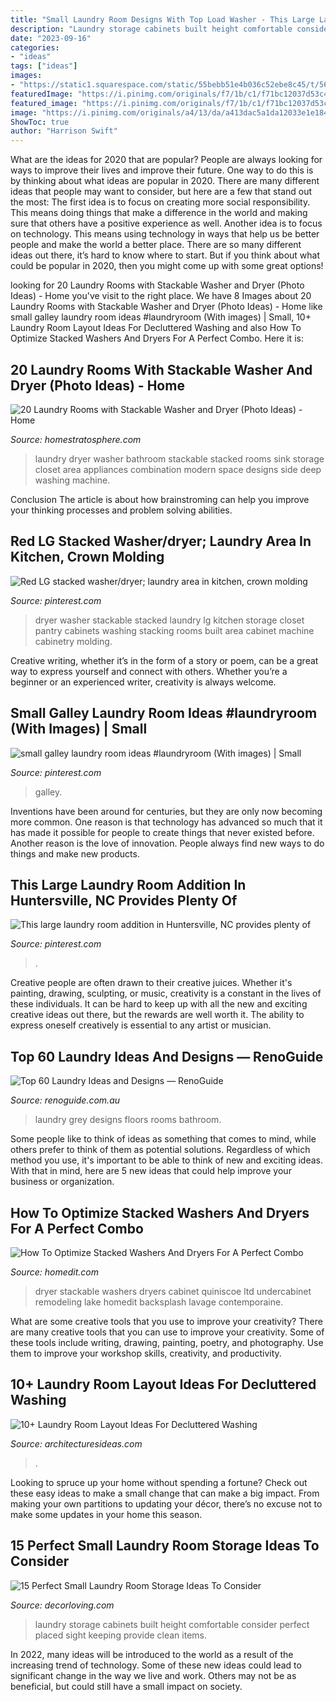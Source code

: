 ```yaml
---
title: "Small Laundry Room Designs With Top Load Washer - This Large Laundry Room Addition In Huntersville, Nc Provides Plenty Of"
description: "Laundry storage cabinets built height comfortable consider perfect placed sight keeping provide clean items"
date: "2023-09-16"
categories:
- "ideas"
tags: ["ideas"]
images:
- "https://static1.squarespace.com/static/55bebb51e4b036c52ebe8c45/t/5625b2c0e4b0374f65481cec/1461293033001/pretty+white+and+grey+laundry"
featuredImage: "https://i.pinimg.com/originals/f7/1b/c1/f71bc12037d53c47f6ec5e6298425e60.jpg"
featured_image: "https://i.pinimg.com/originals/f7/1b/c1/f71bc12037d53c47f6ec5e6298425e60.jpg"
image: "https://i.pinimg.com/originals/a4/13/da/a413dac5a1da12033e1e184a41555a1b.jpg"
ShowToc: true
author: "Harrison Swift"
---
```



What are the ideas for 2020 that are popular?
People are always looking for ways to improve their lives and improve their future. One way to do this is by thinking about what ideas are popular in 2020. There are many different ideas that people may want to consider, but here are a few that stand out the most: 
The first idea is to focus on creating more social responsibility. This means doing things that make a difference in the world and making sure that others have a positive experience as well. Another idea is to focus on technology. This means using technology in ways that help us be better people and make the world a better place. 
There are so many different ideas out there, it’s hard to know where to start. But if you think about what could be popular in 2020, then you might come up with some great options!

	

		
looking for 20 Laundry Rooms with Stackable Washer and Dryer (Photo Ideas) - Home you've visit to the right place. We have 8 Images about 20 Laundry Rooms with Stackable Washer and Dryer (Photo Ideas) - Home like small galley laundry room ideas #laundryroom (With images) | Small, 10+ Laundry Room Layout Ideas For Decluttered Washing and also How To Optimize Stacked Washers And Dryers For A Perfect Combo. Here it is:
		
    
## 20 Laundry Rooms With Stackable Washer And Dryer (Photo Ideas) - Home

<img loading=lazy src="https://www.homestratosphere.com/wp-content/uploads/2017/03/laundry-mar7-17-36.jpg" onerror="this.onerror=null;this.src='https://tse4.mm.bing.net/th?id=OIP.ovTSf0Z64S4xjZk89K32owHaE7&amp;pid=15.1';" alt="20 Laundry Rooms with Stackable Washer and Dryer (Photo Ideas) - Home">

_Source: homestratosphere.com_

>laundry dryer washer bathroom stackable stacked rooms sink storage closet area appliances combination modern space designs side deep washing machine. 

	

Conclusion
The article is about how brainstroming can help you improve your thinking processes and problem solving abilities.

    
## Red LG Stacked Washer/dryer; Laundry Area In Kitchen, Crown Molding

<img loading=lazy src="https://i.pinimg.com/originals/f7/1b/c1/f71bc12037d53c47f6ec5e6298425e60.jpg" onerror="this.onerror=null;this.src='https://tse3.mm.bing.net/th?id=OIP.rgQoxQJGWePKJ_5KKjIbWAHaJ6&amp;pid=15.1';" alt="Red LG stacked washer/dryer; laundry area in kitchen, crown molding">

_Source: pinterest.com_

>dryer washer stackable stacked laundry lg kitchen storage closet pantry cabinets washing stacking rooms built area cabinet machine cabinetry molding. 

	

Creative writing, whether it’s in the form of a story or poem, can be a great way to express yourself and connect with others. Whether you’re a beginner or an experienced writer, creativity is always welcome.

    
## Small Galley Laundry Room Ideas #laundryroom (With Images) | Small

<img loading=lazy src="https://i.pinimg.com/originals/a4/13/da/a413dac5a1da12033e1e184a41555a1b.jpg" onerror="this.onerror=null;this.src='https://tse1.mm.bing.net/th?id=OIP.idOsp17TgwYptW-CSnn25gHaLE&amp;pid=15.1';" alt="small galley laundry room ideas #laundryroom (With images) | Small">

_Source: pinterest.com_

>galley. 

	

Inventions have been around for centuries, but they are only now becoming more common. One reason is that technology has advanced so much that it has made it possible for people to create things that never existed before. Another reason is the love of innovation. People always find new ways to do things and make new products.

    
## This Large Laundry Room Addition In Huntersville, NC Provides Plenty Of

<img loading=lazy src="https://i.pinimg.com/736x/63/db/ff/63dbffc2b7cd15f04b1dfe53e6c92806.jpg" onerror="this.onerror=null;this.src='https://tse4.mm.bing.net/th?id=OIP.Z91TIh3ys7UYj3u-t1AH1gHaHa&amp;pid=15.1';" alt="This large laundry room addition in Huntersville, NC provides plenty of">

_Source: pinterest.com_

>. 

	

Creative people are often drawn to their creative juices. Whether it's painting, drawing, sculpting, or music, creativity is a constant in the lives of these individuals. It can be hard to keep up with all the new and exciting creative ideas out there, but the rewards are well worth it. The ability to express oneself creatively is essential to any artist or musician.

    
## Top 60 Laundry Ideas And Designs — RenoGuide

<img loading=lazy src="https://static1.squarespace.com/static/55bebb51e4b036c52ebe8c45/t/5625b2c0e4b0374f65481cec/1461293033001/pretty+white+and+grey+laundry" onerror="this.onerror=null;this.src='https://tse2.mm.bing.net/th?id=OIP.UFnidZriPu8JaiaQHhgGoAAAAA&amp;pid=15.1';" alt="Top 60 Laundry Ideas and Designs — RenoGuide">

_Source: renoguide.com.au_

>laundry grey designs floors rooms bathroom. 

	

Some people like to think of ideas as something that comes to mind, while others prefer to think of them as potential solutions. Regardless of which method you use, it's important to be able to think of new and exciting ideas. With that in mind, here are 5 new ideas that could help improve your business or organization.

    
## How To Optimize Stacked Washers And Dryers For A Perfect Combo

<img loading=lazy src="https://cdn.homedit.com/wp-content/uploads/2016/01/Laundry-room-featuring-stacked-washers-and-dryers.jpg" onerror="this.onerror=null;this.src='https://tse4.mm.bing.net/th?id=OIP.WGI1IAKCZr43osYgz0F57gHaE5&amp;pid=15.1';" alt="How To Optimize Stacked Washers And Dryers For A Perfect Combo">

_Source: homedit.com_

>dryer stackable washers dryers cabinet quiniscoe ltd undercabinet remodeling lake homedit backsplash lavage contemporaine. 

	

What are some creative tools that you use to improve your creativity?
There are many creative tools that you can use to improve your creativity. Some of these tools include writing, drawing, painting, poetry, and photography. Use them to improve your workshop skills, creativity, and productivity.

    
## 10+ Laundry Room Layout Ideas For Decluttered Washing

<img loading=lazy src="https://architecturesideas.com/wp-content/uploads/2020/06/laundry-room-layout33-e1592884900103.jpg" onerror="this.onerror=null;this.src='https://tse3.mm.bing.net/th?id=OIP.rWsJY-c2skiz-IB7UBZ1twHaLH&amp;pid=15.1';" alt="10+ Laundry Room Layout Ideas For Decluttered Washing">

_Source: architecturesideas.com_

>. 

	

Looking to spruce up your home without spending a fortune? Check out these easy ideas to make a small change that can make a big impact. From making your own partitions to updating your décor, there’s no excuse not to make some updates in your home this season.

    
## 15 Perfect Small Laundry Room Storage Ideas To Consider

<img loading=lazy src="https://decorloving.com/wp-content/uploads/2019/10/Small-Laundry-Room-Storage-Ideas-7.jpg" onerror="this.onerror=null;this.src='https://tse4.mm.bing.net/th?id=OIP.r36DScXbgUGw2nhOwKhCpAHaLG&amp;pid=15.1';" alt="15 Perfect Small Laundry Room Storage Ideas To Consider">

_Source: decorloving.com_

>laundry storage cabinets built height comfortable consider perfect placed sight keeping provide clean items. 

	

In 2022, many ideas will be introduced to the world as a result of the increasing trend of technology. Some of these new ideas could lead to significant change in the way we live and work. Others may not be as beneficial, but could still have a small impact on society.

